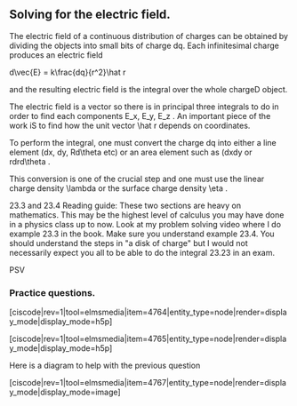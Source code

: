 ## Solving for the electric field. 

The electric field of a continuous distribution of charges can be obtained by dividing the objects into small bits of charge dq. Each infinitesimal charge produces an electric field

<lrn-math> d\vec{E} = k\frac{dq}{r^2}\hat r </lrn-math>

and the resulting electric field is the integral over the whole chargeD object.

<lrndesign-sidenote label="Instructor Note" icon="bookmark" bg-color="#c2e5f2">
The electric field is a vector so there is in principal three integrals to do in order to find each components <lrn-math>E_x, E_y, E_z </lrn-math>. An important piece of the work iS to find how the unit vector <lrn-math>\hat r </lrn-math> depends on coordinates.
</lrndesign-sidenote>


To perform the integral, one must convert the charge dq into either a line element (dx, dy, <lrn-math> Rd\theta </lrn-math> etc) or an area element such as (dxdy or <lrn-math> rdrd\theta </lrn-math>.

This conversion is one of the crucial step and one must use the linear charge density <lrn-math>\lambda </lrn-math> or the surface charge density <lrn-math>\eta </lrn-math>. 

<stop-note title="Read Knight 4ed" icon="stopnoteicons:book-icon">
<span slot="message">23.3 and 23.4</span>
</stop-note>

<lrndesign-sidenote label="Instructor Note" icon="bookmark" bg-color="#c2e5f2">
Reading guide: These two sections are heavy on mathematics. This may be the highest level of calculus you may have done in a physics class up to now. Look at my problem solving video where I do example 23.3 in the book. Make sure you understand example 23.4. You should understand the steps in "a disk of charge" but I would not necessarily expect you all to be able to do the integral 23.23 in an exam. 
</lrndesign-sidenote>

PSV

### Practice questions. 

[ciscode|rev=1|tool=elmsmedia|item=4764|entity_type=node|render=display_mode|display_mode=h5p]

[ciscode|rev=1|tool=elmsmedia|item=4765|entity_type=node|render=display_mode|display_mode=h5p]

Here is a diagram to help with the previous question 

[ciscode|rev=1|tool=elmsmedia|item=4767|entity_type=node|render=display_mode|display_mode=image]